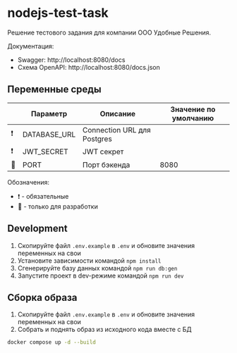 # nodejs-test-task

Решение тестового задания для компании ООО Удобные Решения.

Документация:
- Swagger: http://localhost:8080/docs
- Схема OpenAPI: http://localhost:8080/docs.json


## Переменные среды

|     | Параметр     | Описание                    | Значение по умолчанию |
| --- | ------------ | --------------------------- |-----------------------|
| ❗   | DATABASE_URL | Connection URL для Postgres |                       |
| ❗   | JWT_SECRET   | JWT секрет                  |                       |
| 🚧   | PORT         | Порт бэкенда                | 8080                  |

Обозначения:
- ❗ - обязательные
- 🚧 - только для разработки

## Development

1. Скопируйте файл `.env.example` в `.env` и обновите значения переменных на свои
3. Установите зависимости командой `npm install`
4. Сгенерируйте базу данных командой `npm run db:gen`
5. Запустите проект в dev-режиме командой `npm run dev`

## Сборка образа

1. Скопируйте файл `.env.example` в `.env` и обновите значения переменных на свои
2. Собрать и поднять образ из исходного кода вместе с БД 
```sh
docker compose up -d --build
```
